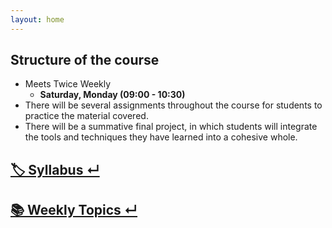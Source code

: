 ```yaml
---
layout: home
---
```

## **Structure of the course**
- Meets Twice Weekly
  - **Saturday, Monday (09:00 - 10:30)**
- There will be several assignments throughout the course for students to practice the material covered.
- There will be a summative final project, in which students will integrate the tools and techniques they have learned into a cohesive whole.

## [🏷️ Syllabus ↵](https://statdb.ir/Syllabus/)
## [📚 Weekly Topics ↵](https://statdb.ir/Teaching_Schedule/)



